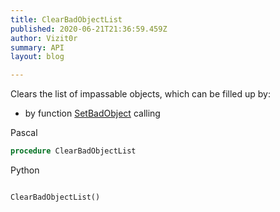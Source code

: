 ```yaml
---
title: ClearBadObjectList
published: 2020-06-21T21:36:59.459Z
author: Vizit0r
summary: API
layout: blog

---
```


 

Clears the list of impassable objects, which can be filled up by:
* by function [SetBadObject](../SetBadObject) calling


Pascal

```pascal
procedure ClearBadObjectList
```



Python
```python

ClearBadObjectList()
```